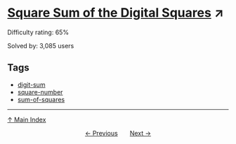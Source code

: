 # [Square Sum of the Digital Squares](https://projecteuler.net/problem=171) ↗️

Difficulty rating: 65%

Solved by: 3,085 users
## Tags

- [digit-sum](../tags/digit-sum.md)
- [square-number](../tags/square-number.md)
- [sum-of-squares](../tags/sum-of-squares.md)



---

[↑ Main Index](../README.md)


<div align=center><a href='170.md'>← Previous</a> &nbsp;&nbsp; &nbsp;&nbsp;  <a href='172.md'>Next →</a></div>
